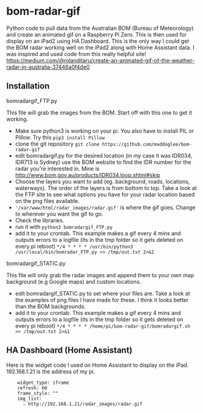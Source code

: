 # bom-radar-gif
Python code to pull data from the Australian BOM (Bureau of Meteorology) and create an animated gif on a Raspberry Pi Zero. This is then used for display on an iPad2 using HA Dashboard. This is the only way I could get the BOM radar working well on the iPad2 along with Home Assistant data.
I was inspired and used code from this really helpful site! https://medium.com/@rolanditaru/create-an-animated-gif-of-the-weather-radar-in-australia-37446a0f4de0

## **Installation**

bomradargif_FTP.py

This file will grab the images from the BOM. Start off with this one to get it working. 
- Make sure python3 is working on your pi. You also have to install PIL or Pillow. Try this ```pip3 install Pillow```
- clone the git repository ```git clone https://github.com/maddoglee/bom-radar-gif```
- edit bomradargif.py for the desired location (in my case it was IDR034, IDR713 is Sydney)
use the BOM website to find the IDR number for the radar you're interested in. Mine is http://www.bom.gov.au/products/IDR034.loop.shtml#skip
- Choose the layers you want to add (eg. background, roads, locations, waterways). The order of the layers is from bottom to top. Take a look at the FTP site to see what options you have for your radar location based on the png files available.
- ```'/var/www/html/radar_images/radar.gif'``` is where the gif goes. Change to wherever you want the gif to go.
- Check the libraries.
- run it with ```python3 bomradargif_FTP.py```
- add it to your crontab. This example makes a gif every 4 mins and outputs errors to a logfile (its in the tmp folder so it gets deleted on every pi reboot) ```*/4 * * * * /usr/bin/python3 /usr/local/bin/bomradar_FTP.py >> /tmp/out.txt 2>&1```

bomradargif_STATIC.py

This file will only grab the radar images and append them to your own map background (e.g Google maps) and custom locations.

- edit bomradargif_STATIC.py to set where your files are. Take a look at the examples of png files I have made for these. I think it looks better than the BOM backgrounds.
- add it to your crontab. This example makes a gif every 4 mins and outputs errors to a logfile (its in the tmp folder so it gets deleted on every pi reboot) ```*/4 * * * * /home/pi/bom-radar-gif/bomradargif.sh >> /tmp/out.txt 2>&1```

## HA Dashboard (Home Assistant)
Here is the widget code I used on Home Assistant to display on the iPad. 
192.168.1.21 is the address of my pi.

```weather_frame:
    widget_type: iframe
    refresh: 60
    frame_style: ""
    img_list:
      - http://192.168.1.21/radar_images/radar.gif
```
